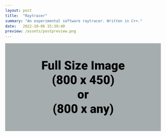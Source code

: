 ```yaml
---
layout: post
title:  "Raytracer"
summary: "An experimental software raytracer. Written in C++."
date:   2022-10-06 15:39:40
preview: /assets/postpreview.png
---
```


![Picture 1](/assets/fullsize.png)